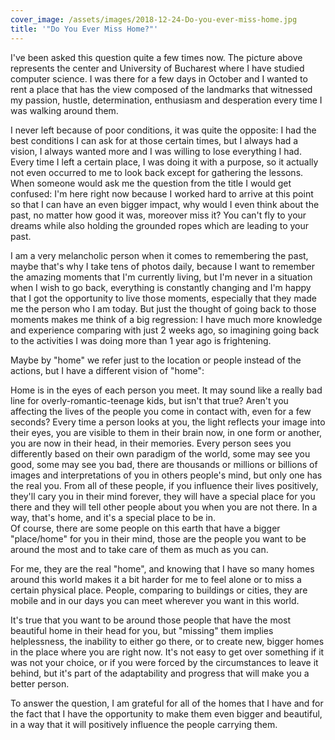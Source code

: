 ```yaml
---
cover_image: /assets/images/2018-12-24-Do-you-ever-miss-home.jpg
title: '"Do You Ever Miss Home?"'
---
```

I've been asked this question quite a few times now. The picture above represents the center and University of Bucharest where I have studied computer science. I was there for a few days in October and I wanted to rent a place that has the view composed of the landmarks that witnessed my passion, hustle, determination, enthusiasm and desperation every time I was walking around them.

I never left because of poor conditions, it was quite the opposite: I had the best conditions I can ask for at those certain times, but I always had a vision, I always wanted more and I was willing to lose everything I had. Every time I left a certain place, I was doing it with a purpose, so it actually not even occurred to me to look back except for gathering the lessons. When someone would ask me the question from the title I would get confused: I'm here right now because I worked hard to arrive at this point so that I can have an even bigger impact, why would I even think about the past, no matter how good it was, moreover miss it? You can't fly to your dreams while also holding the grounded ropes which are leading to your past.

I am a very melancholic person when it comes to remembering the past, maybe that's why I take tens of photos daily, because I want to remember the amazing moments that I'm currently living, but I'm never in a situation when I wish to go back, everything is constantly changing and I'm happy that I got the opportunity to live those moments, especially that they made me the person who I am today. But just the thought of going back to those moments makes me think of a big regression: I have much more knowledge and experience comparing with just 2 weeks ago, so imagining going back to the activities I was doing more than 1 year ago is frightening.

Maybe by "home" we refer just to the location or people instead of the actions, but I have a different vision of "home":

Home is in the eyes of each person you meet. It may sound like a really bad line for overly-romantic-teenage kids, but isn't that true? Aren't you affecting the lives of the people you come in contact with, even for a few seconds? Every time a person looks at you, the light reflects your image into their eyes, you are visible to them in their brain now, in one form or another, you are now in their head, in their memories. Every person sees you differently based on their own paradigm of the world, some may see you good, some may see you bad, there are thousands or millions or billions of images and interpretations of you in others people's mind, but only one has the real you. From all of these people, if you influence their lives positively, they'll cary you in their mind forever, they will have a special place for you there and they will tell other people about you when you are not there. In a way, that's home, and it's a special place to be in.\
Of course, there are some people on this earth that have a bigger "place/home" for you in their mind, those are the people you want to be around the most and to take care of them as much as you can.

For me, they are the real "home", and knowing that I have so many homes around this world makes it a bit harder for me to feel alone or to miss a certain physical place. People, comparing to buildings or cities, they are mobile and in our days you can meet wherever you want in this world.

It's true that you want to be around those people that have the most beautiful home in their head for you, but "missing" them implies helplessness, the inability to either go there, or to create new, bigger homes in the place where you are right now. It's not easy to get over something if it was not your choice, or if you were forced by the circumstances to leave it behind, but it's part of the adaptability and progress that will make you a better person.

To answer the question, I am grateful for all of the homes that I have and for the fact that I have the opportunity to make them even bigger and beautiful, in a way that it will positively influence the people carrying them.